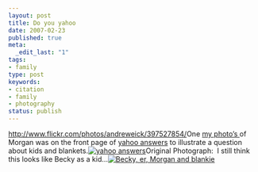 ```yaml
---
layout: post
title: Do you yahoo
date: 2007-02-23
published: true
meta:
  _edit_last: "1"
tags:
- family
type: post
keywords:
- citation
- family
- photography
status: publish
---
```

<http://www.flickr.com/photos/andreweick/397527854/>One [my photo’s ](http://www.flickr.com/photos/andreweick/175193903/)of Morgan was on the front page of [yahoo answers](http://answers.yahoo.com/) to illustrate a question about kids and blankets.[![yahoo answers](http://media.eick.us/2011/05/397527854_707588e6ec_m.jpg)](http://www.flickr.com/photos/andreweick/397527854/ "Photo Sharing")Original Photograph:  I still think this looks like Becky as a kid…[![Becky, er, Morgan and blankie](http://media.eick.us/2011/05/175193903_58040620ef_m.jpg)](http://www.flickr.com/photos/andreweick/175193903/ "Photo Sharing")
